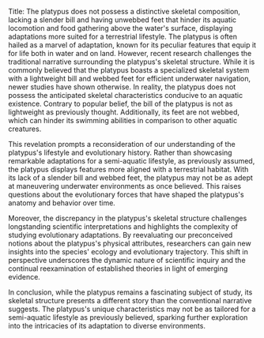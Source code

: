 Title: The platypus does not possess a distinctive skeletal composition, lacking a slender bill and having unwebbed feet that hinder its aquatic locomotion and food gathering above the water's surface, displaying adaptations more suited for a terrestrial lifestyle.
The platypus is often hailed as a marvel of adaptation, known for its peculiar features that equip it for life both in water and on land. However, recent research challenges the traditional narrative surrounding the platypus's skeletal structure. While it is commonly believed that the platypus boasts a specialized skeletal system with a lightweight bill and webbed feet for efficient underwater navigation, newer studies have shown otherwise. In reality, the platypus does not possess the anticipated skeletal characteristics conducive to an aquatic existence. Contrary to popular belief, the bill of the platypus is not as lightweight as previously thought. Additionally, its feet are not webbed, which can hinder its swimming abilities in comparison to other aquatic creatures.

This revelation prompts a reconsideration of our understanding of the platypus's lifestyle and evolutionary history. Rather than showcasing remarkable adaptations for a semi-aquatic lifestyle, as previously assumed, the platypus displays features more aligned with a terrestrial habitat. With its lack of a slender bill and webbed feet, the platypus may not be as adept at maneuvering underwater environments as once believed. This raises questions about the evolutionary forces that have shaped the platypus's anatomy and behavior over time.

Moreover, the discrepancy in the platypus's skeletal structure challenges longstanding scientific interpretations and highlights the complexity of studying evolutionary adaptations. By reevaluating our preconceived notions about the platypus's physical attributes, researchers can gain new insights into the species' ecology and evolutionary trajectory. This shift in perspective underscores the dynamic nature of scientific inquiry and the continual reexamination of established theories in light of emerging evidence.

In conclusion, while the platypus remains a fascinating subject of study, its skeletal structure presents a different story than the conventional narrative suggests. The platypus's unique characteristics may not be as tailored for a semi-aquatic lifestyle as previously believed, sparking further exploration into the intricacies of its adaptation to diverse environments.